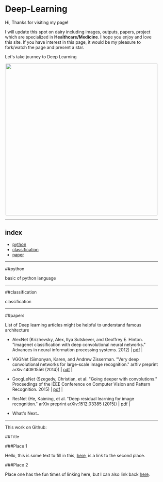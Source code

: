 # Deep-Learning


Hi, Thanks for visiting my page!

I will update this spot on dairy including images, outputs, papers, project which are specialized in <b>Healthcare/Medicine</b>. I hope you enjoy and love this site.
If you have interest in this page, it would be my pleasure to fork/watch the page and present a star.

Let's take journey to Deep Learning

<p align="center">
 <img src="https://blogs.nvidia.com/wp-content/uploads/2018/04/xx-health-care-key-visual.jpg"; width="500px">
</p>
 
 
 ----------------
 
 
 ## index
 - [python](#python)
 - [classification](#classification)
 - [paper](#paper)
 
 
 -----------------
 
 
 ##python
 
 
 basic of python language
 
 
 -----------------
 
 
 ##classification
 
 
 classification
 
 
 -------------------
 
 
 ##papers
 
 
 List of Deep learning articles might be helpful to understand famous architecture
 
 - AlexNet (Krizhevsky, Alex, Ilya Sutskever, and Geoffrey E. Hinton. "Imagenet classification with deep convolutional neural networks." Advances in neural information processing systems. 2012) | [pdf](https://papers.nips.cc/paper/4824-imagenet-classification-with-deep-convolutional-neural-networks.pdf "AlexNet_pdf") |
 
 - VGGNet (Simonyan, Karen, and Andrew Zisserman. "Very deep convolutional networks for large-scale image recognition." arXiv preprint arXiv:1409.1556 (2014)) | [pdf](https://arxiv.org/pdf/1409.1556.pdf "VGGNet_pdf") |
 
 - GoogLeNet (Szegedy, Christian, et al. "Going deeper with convolutions." Proceedings of the IEEE Conference on Computer Vision and Pattern Recognition. 2015) | [pdf](https://www.cs.unc.edu/~wliu/papers/GoogLeNet.pdf "GoogLeNet_pdf") |
 
 - ResNet (He, Kaiming, et al. "Deep residual learning for image recognition." arXiv preprint arXiv:1512.03385 (2015)) | [pdf](https://www.cv-foundation.org/openaccess/content_cvpr_2016/papers/He_Deep_Residual_Learning_CVPR_2016_paper.pdf "ResNet_pdf") |
 
 - What's Next..
 
 --------------------
 
 
 
 
This work on Github:

##Title

###Place 1

Hello, this is some text to fill in this, [here](#place-2), is a link to the second place.

###Place 2

Place one has the fun times of linking here, but I can also link back [here](#place-1).
 
